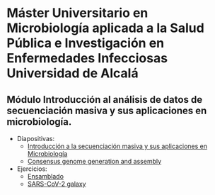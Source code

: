 # Máster Universitario en Microbiología aplicada a la Salud Pública e Investigación en Enfermedades Infecciosas Universidad de Alcalá
## Módulo Introducción al análisis de datos de secuenciación masiva y sus aplicaciones en microbiología.

- Diapositivas:
  - [Introducción a la secuenciación masiva y sus aplicaciones en Microbiología](./slides/master_UAH-ISCIII_20230117_Apl-SecMas-Ana-Datos_ICuesta.pdf)
  - [Consensus genome generation and assembly](./slides/master_UAH-ISCIII_QCAssembly.pdf)
- Ejercicios:
  - [Ensamblado](http://galaxyproject.github.io/training-material/topics/assembly/tutorials/general-introduction/tutorial.html)
  - [SARS-CoV-2 galaxy](../resources/galaxy/exercises/SARS-CoV-2_trainig.md)
